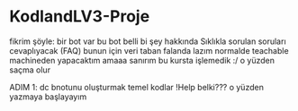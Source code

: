 # KodlandLV3-Proje
fikrim şöyle: bir bot var bu bot belli bi şey hakkında Sıklıkla sorulan soruları cevaplıyacak (FAQ) bunun için veri taban falanda lazım normalde teachable machineden yapacaktım amaaa sanırım bu kursta işlemedik :/ o yüzden saçma olur

ADIM 1: dc bnotunu oluşturmak temel kodlar !Help belki??? o yüzden yazmaya başlayayım
